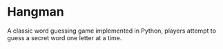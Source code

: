 # Hangman
A classic word guessing game implemented in Python, players attempt to guess a secret word one letter at a time.
